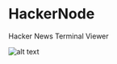 HackerNode
==========

Hacker News Terminal Viewer


![alt text](https://raw.github.com/TerryMooreII/HackerNode/master/imgs/hackerNode.jpg "HackerNode")
